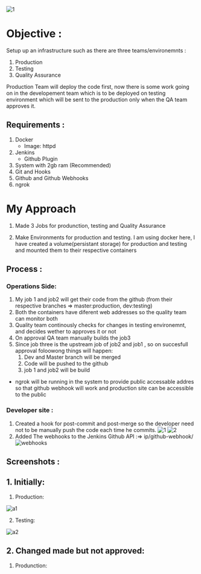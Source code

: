 ![1](https://user-images.githubusercontent.com/64473684/84465195-022f1a00-ac94-11ea-87eb-d5d331c7afa2.jpg)
# Objective :

Setup up an infrastructure such as there are three teams/environemnts :

1. Production
2. Testing
3. Quality Assurance

Production Team will deploy the code first, now there is some work going on in the developement team which is to be deployed on testing environment which will be sent to the production only when the QA team approves it.

## Requirements :

1. Docker
   - Image: httpd
2. Jenkins
   - Github Plugin
3. System with 2gb ram (Recommended)
4. Git and Hooks
5. Github and Github Webhooks
6. ngrok

# My Approach

1. Made 3 Jobs for produnction, testing and Quality Assurance

2. Make Environments for production and testing. I am using docker here, I have created a volume(persistant storage) for production and testing and mounted them to their respective containers

## Process :

### Operations Side:

1. My job 1 and job2 will get their code from the github (from their respective branches => master:production, dev:testing)
2. Both the containers have diferent web addresses so the quality team can monitor both
3. Quality team continously checks for changes in testing environemnt, and decides wether to approves it or not
4. On approval QA team manually builds the job3
5. Since job three is the upstream job of job2 and job1 , so on succesfull approval foloowong things will happen:
   1. Dev and Master branch will be merged
   2. Code will be pushed to the github
   3. job 1 and job2 will be build

- ngrok will be running in the system to provide public accessable addres so that github webhook will work and production site can be accessible to the public

### Developer site :

1. Created a hook for post-commit and post-merge so the developer need not to be manually push the code each time he commits.
![1](https://user-images.githubusercontent.com/64473684/84466652-7d45ff80-ac97-11ea-89e0-1d1bb16e612d.PNG)
![2](https://user-images.githubusercontent.com/64473684/84472691-4971d680-aca5-11ea-8aeb-0d44d6210ebe.PNG)
2. Added The webhooks to the Jenkins Github API :=> ip/github-webhook/
![webhooks](https://user-images.githubusercontent.com/64473684/84473373-94d8b480-aca6-11ea-82bf-ecb0e698d38c.jpg)

## Screenshots :

## 1. Initially:

1. Production:

![a1](https://user-images.githubusercontent.com/64473684/84481887-6b268a00-acb4-11ea-9aa3-d9d1e1dd917a.PNG)

2. Testing:

![a2](https://user-images.githubusercontent.com/64473684/84482017-a4f79080-acb4-11ea-9e7f-81d93e586208.PNG)

## 2. Changed made but not approved:

1. Produnction:





